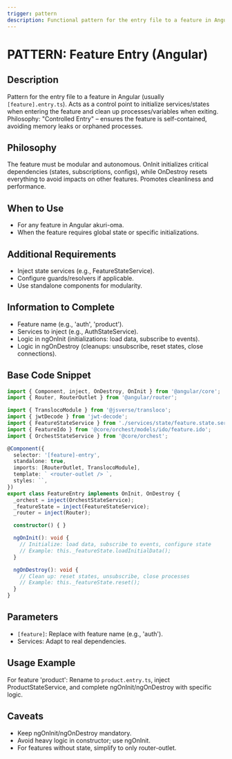 ```yaml
---
trigger: pattern
description: Functional pattern for the entry file to a feature in Angular, handling initialization and cleanup.
---
```


# PATTERN: Feature Entry (Angular)

## Description
Pattern for the entry file to a feature in Angular (usually `[feature].entry.ts`). Acts as a control point to initialize services/states when entering the feature and clean up processes/variables when exiting. Philosophy: "Controlled Entry" – ensures the feature is self-contained, avoiding memory leaks or orphaned processes.

## Philosophy
The feature must be modular and autonomous. OnInit initializes critical dependencies (states, subscriptions, configs), while OnDestroy resets everything to avoid impacts on other features. Promotes cleanliness and performance.

## When to Use
- For any feature in Angular akuri-oma.
- When the feature requires global state or specific initializations.

## Additional Requirements
- Inject state services (e.g., FeatureStateService).
- Configure guards/resolvers if applicable.
- Use standalone components for modularity.

## Information to Complete
- Feature name (e.g., 'auth', 'product').
- Services to inject (e.g., AuthStateService).
- Logic in ngOnInit (initializations: load data, subscribe to events).
- Logic in ngOnDestroy (cleanups: unsubscribe, reset states, close connections).

## Base Code Snippet
```typescript
import { Component, inject, OnDestroy, OnInit } from '@angular/core';
import { Router, RouterOutlet } from '@angular/router';

import { TranslocoModule } from '@jsverse/transloco';
import { jwtDecode } from 'jwt-decode';
import { FeatureStateService } from './services/state/feature.state.service';
import { FeatureIdo } from '@core/orchest/models/ido/feature.ido';
import { OrchestStateService } from '@core/orchest';

@Component({
  selector: '[feature]-entry',
  standalone: true,
  imports: [RouterOutlet, TranslocoModule],
  template: ` <router-outlet /> `,
  styles: ``,
})
export class FeatureEntry implements OnInit, OnDestroy {
  _orchest = inject(OrchestStateService);
  _featureState = inject(FeatureStateService);
  _router = inject(Router);

  constructor() { }

  ngOnInit(): void {
    // Initialize: load data, subscribe to events, configure state
    // Example: this._featureState.loadInitialData();
  }

  ngOnDestroy(): void {
    // Clean up: reset states, unsubscribe, close processes
    // Example: this._featureState.reset();
  }
}
```

## Parameters
- `[feature]`: Replace with feature name (e.g., 'auth').
- Services: Adapt to real dependencies.

## Usage Example
For feature 'product': Rename to `product.entry.ts`, inject ProductStateService, and complete ngOnInit/ngOnDestroy with specific logic.

## Caveats
- Keep ngOnInit/ngOnDestroy mandatory.
- Avoid heavy logic in constructor; use ngOnInit.
- For features without state, simplify to only router-outlet.